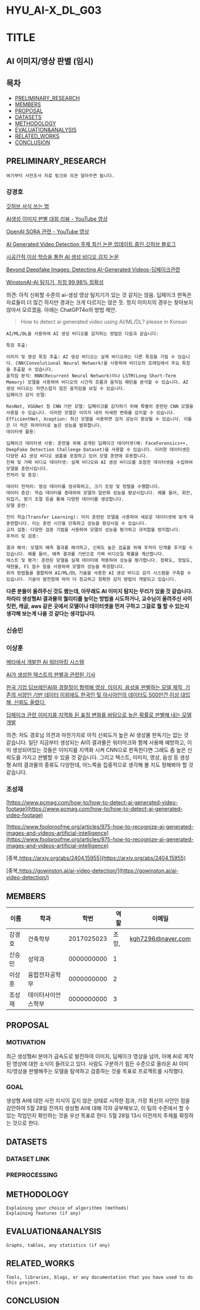 # HYU_AI-X_DL_G03
# TITLE
## AI 이미지/영상 판별 (임시)
## 목차
- [PRELIMINARY_RESEARCH](#PRELIMINARY_RESEARCH)
- [MEMBERS](#MEMBERS)
- [PROPOSAL](#PROPOSAL)
- [DATASETS](#DATASETS)
- [METHODOLOGY](#METHODOLOGY)
- [EVALUATION&ANALYSIS](#EVALUATION&ANALYSIS)
- [RELATED_WORKS](#RELATED_WORKS)
- [CONCLUSION](#CONCLUSION)

## PRELIMINARY_RESEARCH
    여기부터 사전조사 자료 링크와 의견 달아주면 됩니다.
### 강경호

[깃허브 서식 쓰는 법](https://docs.github.com/ko/get-started/writing-on-github/getting-started-with-writing-and-formatting-on-github/basic-writing-and-formatting-syntax)

[AI생성 이미지 판별 대회 리뷰 - YouTube 영상](https://youtu.be/fmiDrEZ9vyw?si=fJafWSkHFMEq1z_h)

[OpenAI SORA 관련 - YouTube 영상](https://youtu.be/S_QfBYnGKnc?si=RwRCt_ph4-BJJ7BR)

[AI Generated Video Detection 주제 최신 논문 업데이트 중인 깃허브 블로그](https://github.com/chenhaoxing/Awesome-AI-Generated-Video-Detection?tab=readme-ov-file)

[시공간적 이상 학습을 통한 AI 생성 비디오 감지 논문](https://arxiv.org/abs/2403.16638)

[Beyond Deepfake Images: Detecting AI-Generated Videos-딥페이크관련](https://arxiv.org/abs/2404.15955)

[WinstonAI-AI 탐지기, 자칭 99.98% 정확성](https://gowinston.ai/ai-video-detection/)

의견: 아직 신뢰할 수준의 ai-생성 영상 탐지기가 있는 것 같지는 않음. 딥페이크 판독은 자료들이 더 많긴 하지만 경과는 크게 다르지는 않은 듯. 정지 이미지의 경우는 찾아보지 않아서 모르겠음. 아래는 ChatGPT4o의 방법 제안.
>How to detect ai generated video using AI/ML/DL? please in Korean

```
AI/ML/DL을 사용하여 AI 생성 비디오를 감지하는 방법은 다음과 같습니다:

특징 추출:

이미지 및 영상 특징 추출: AI 생성 비디오는 실제 비디오와는 다른 특징을 가질 수 있습니다. CNN(Convolutional Neural Network)을 사용하여 비디오의 프레임에서 주요 특징을 추출할 수 있습니다.
움직임 분석: RNN(Recurrent Neural Network)이나 LSTM(Long Short-Term Memory) 모델을 사용하여 비디오의 시간적 흐름과 움직임 패턴을 분석할 수 있습니다. AI 생성 비디오는 자연스럽지 않은 움직임을 보일 수 있습니다.
딥페이크 감지 모델:

ResNet, VGGNet 등 CNN 기반 모델: 딥페이크를 감지하기 위해 특별히 훈련된 CNN 모델을 사용할 수 있습니다. 이러한 모델은 이미지 내의 미세한 변화를 감지할 수 있습니다.
EfficientNet, Xception: 최신 모델을 사용하면 감지 성능이 향상될 수 있습니다. 이들은 더 적은 파라미터로 높은 성능을 발휘합니다.
데이터셋 활용:

딥페이크 데이터셋 사용: 훈련을 위해 공개된 딥페이크 데이터셋(예: FaceForensics++, DeepFake Detection Challenge Dataset)을 사용할 수 있습니다. 이러한 데이터셋은 다양한 AI 생성 비디오 샘플을 포함하고 있어 모델 훈련에 유용합니다.
진짜 및 가짜 비디오 데이터셋: 실제 비디오와 AI 생성 비디오를 포함한 데이터셋을 수집하여 모델을 훈련시킵니다.
전처리 및 증강:

데이터 전처리: 영상 데이터를 정규화하고, 크기 조정 및 정렬을 수행합니다.
데이터 증강: 학습 데이터를 증대하여 모델의 일반화 성능을 향상시킵니다. 예를 들어, 회전, 뒤집기, 밝기 조절 등을 통해 다양한 데이터를 생성합니다.
모델 훈련:

전이 학습(Transfer Learning): 미리 훈련된 모델을 사용하여 새로운 데이터셋에 맞게 재훈련합니다. 이는 훈련 시간을 단축하고 성능을 향상시킬 수 있습니다.
교차 검증: 다양한 검증 기법을 사용하여 모델의 성능을 평가하고 과적합을 방지합니다.
후처리 및 검증:

결과 해석: 모델의 예측 결과를 해석하고, 신뢰도 높은 검출을 위해 후처리 단계를 추가할 수 있습니다. 예를 들어, 예측 결과를 기반으로 가짜 비디오일 확률을 계산합니다.
테스트 및 평가: 훈련된 모델을 실제 데이터에 적용하여 성능을 평가합니다. 정확도, 정밀도, 재현율, F1 점수 등을 사용하여 모델의 성능을 측정합니다.
위의 방법들을 결합하여 AI/ML/DL 기술을 사용한 AI 생성 비디오 감지 시스템을 구축할 수 있습니다. 기술이 발전함에 따라 더 정교하고 정확한 감지 방법이 개발되고 있습니다.
```
**다른 분들이 올려주신 것도 봤는데, 아무래도 AI 이미지 탐지는 무리가 있을 것 같습니다. 차라리 생성형AI 결과물의 퀄리티를 높이는 방법을 시도하거나, 교수님이 올려주신 사이킷런, 캐글, aws 같은 곳에서 모델이나 데이터셋을 먼저 구하고 그걸로 뭘 할 수 있는지 생각해 보는게 나을 것 같다는 생각입니다.**

### 신승민

### 이상훈
[메타에서 개발한 AI 워터마킹 시스템](https://www.aitimes.kr/news/articleView.html?idxno=29175)

[AI가 생성한 텍스트의 판별과 관련된 기사](https://www.ciokorea.com/news/275659)

[한국 기업 딥브레인AI와 경찰청이 협력해 영상, 이미지, 음성을 판별하는 모델 제작, 기존의 서양인 기반 데이터 이외에도 한국인 및 아시아인의 데이터도 500만건 이상 대입해, 신뢰도 올렸다.](https://www.aitimes.kr/news/articleView.html?idxno=30624)

[딥페이크 관련 이미지를 지역화 된 표정 변화를 바탕으로 높은 확률로 판별해 내는 모델 개발](https://arxiv.org/pdf/2103.08134)

의견: 저도 경호님 의견과 마찬가지로 아직 신뢰도가 높은 AI 생성물 판독기는 없는 것 같습니다. 일단 지금부터 생성되는 AI의 결과물은 워터마크와 함께 사용해 예방하고, 이미 생성되어있는 것들은 이미지를 지역화 시켜 CNN으로 판독한다면 그래도 좀 높은 신뢰도를 가지고 판별할 수 있을 것 같습니다. 그리고 텍스트, 이미지, 영상, 음성 등 생성형 AI의 결과물의 종류도 다양한데, 어느쪽을 집중적으로 생각해 볼 지도 정해봐야 할 것 같습니다.
### 조성재
[https://www.pcmag.com/how-to/how-to-detect-ai-generated-video-footage](https://www.pcmag.com/how-to/how-to-detect-ai-generated-video-footage)

[https://www.foolproofme.org/articles/975-how-to-recognize-ai-generated-images-and-videos-artificial-intelligence](https://www.foolproofme.org/articles/975-how-to-recognize-ai-generated-images-and-videos-artificial-intelligence)

[중복,https://arxiv.org/abs/2404.15955](https://arxiv.org/abs/2404.15955)

[중복,https://gowinston.ai/ai-video-detection/](https://gowinston.ai/ai-video-detection/)



## MEMBERS
이름|학과|학번|역할|이메일
---|---|---|---|---|
강경호|건축학부|2017025023|조장,|kgh7296@naver.com
신승민|성악과|0000000000|1|
이상훈|융합전자공학부|0000000000|2|
조성재|데이터사이언스학부|0000000000|3|
## PROPOSAL
### MOTIVATION
최근 생성형AI 분야가 급속도로 발전하여 이미지, 딥페이크 영상을 넘어, 아예 AI로 제작된 영상에 대한 소식이 들려오고 있다. 사람도 구분하기 힘든 수준으로 올라온 AI 이미지/영상을 판별해주는 모델을 탐색하고 검증하는 것을 목표로 프로젝트를 시작했다.
### GOAL
생성형 AI에 대한 사전 지식이 깊지 않은 상태로 시작한 점과, 가장 최신의 사안인 점을 감안하여 
5월 28일 전까지 생성형 AI에 대해 각자 공부해보고, 
이 팀의 수준에서 할 수 있는 작업인지 확인하는 것을 우선 목표로 한다.
5월 28일 13시 이전까지 주제를 확정하는 것으로 한다.

## DATASETS
### DATASET LINK
### PREPROCESSING
## METHODOLOGY
    Explaining your choice of algorithms (methods)
    Explaining features (if any)
## EVALUATION&ANALYSIS
    Graphs, tables, any statistics (if any)
## RELATED_WORKS
    Tools, libraries, blogs, or any documentation that you have used to do this project.
## CONCLUSION

